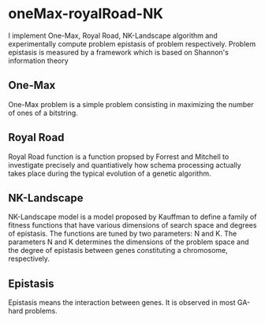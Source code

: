 # oneMax-royalRoad-NK

I implement One-Max, Royal Road, NK-Landscape algorithm and experimentally compute problem epistasis of problem respectively. Problem epistasis is measured by a framework which is based on Shannon's information theory 

## One-Max 
One-Max problem is a simple problem consisting in maximizing the number of ones of a bitstring. 
## Royal Road 
Royal Road function is a function propsed by Forrest and Mitchell to investigate precisely and quantiatively how schema processing actually takes place during the typical evolution of a genetic algorithm.
## NK-Landscape 
NK-Landscape model is a model proposed by Kauffman to define a family of fitness functions that have various dimensions of search space and degrees of epistasis. The functions are tuned by two parameters: N and K. The parameters N and K determines the dimensions of the problem space and the degree of epistasis between genes constituting a chromosome, respectively. 
## Epistasis 
Epistasis means the interaction between genes. It is observed in most GA-hard problems.  
